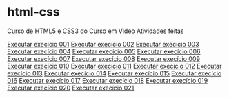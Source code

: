 # html-css
 Curso de HTML5 e CSS3 do Curso em Video
 Atividades feitas
 
 <a href="https://joseguilhermeds.github.io/html-css/exercicios/ex001/">Executar execício 001</a>
<a href="https://joseguilhermeds.github.io/html-css/exercicios/ex002/">Executar execício 002</a>
<a href="https://joseguilhermeds.github.io/html-css/exercicios/ex003/">Executar execício 003</a>
<a href="https://joseguilhermeds.github.io/html-css/exercicios/ex004/">Executar execício 004</a>
<a href="https://joseguilhermeds.github.io/html-css/exercicios/ex005/">Executar execício 005</a>
<a href="https://joseguilhermeds.github.io/html-css/exercicios/ex006/">Executar execício 006</a>
<a href="https://joseguilhermeds.github.io/html-css/exercicios/ex007/">Executar execício 007</a>
<a href="https://joseguilhermeds.github.io/html-css/exercicios/ex008/">Executar execício 008</a>
<a href="https://joseguilhermeds.github.io/html-css/exercicios/ex009/">Executar execício 009</a>
<a href="https://joseguilhermeds.github.io/html-css/exercicios/ex010/">Executar execício 010</a>
<a href="https://joseguilhermeds.github.io/html-css/exercicios/ex011/">Executar execício 011</a>
<a href="https://joseguilhermeds.github.io/html-css/exercicios/ex012/">Executar execício 012</a>
<a href="https://joseguilhermeds.github.io/html-css/exercicios/ex013/">Executar execício 013</a>
<a href="https://joseguilhermeds.github.io/html-css/exercicios/ex014/">Executar execício 014</a>
<a href="https://joseguilhermeds.github.io/html-css/exercicios/ex015/">Executar execício 015</a>
<a href="https://joseguilhermeds.github.io/html-css/exercicios/ex016/">Executar execício 016</a>
<a href="https://joseguilhermeds.github.io/html-css/exercicios/ex017/">Executar execício 017</a>
<a href="https://joseguilhermeds.github.io/html-css/exercicios/ex018/">Executar execício 018</a>
<a href="https://joseguilhermeds.github.io/html-css/exercicios/ex019/">Executar execício 019</a>
<a href="https://joseguilhermeds.github.io/html-css/exercicios/ex020/">Executar execício 020</a>
<a href="https://joseguilhermeds.github.io/html-css/exercicios/ex021/">Executar execício 021</a>
          